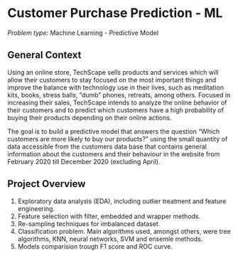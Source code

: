 # Customer Purchase Prediction - ML

*Problem type:* Machine Learning - Predictive Model 


## General Context 
Using an online store, TechScape sells products and services which will allow their customers to stay focused on the most important things and improve the balance with technology use in their lives, such as meditation kits, books, stress balls, ”dumb” phones, retreats, among others. Focused in increasing their sales, TechScape intends to analyze the online behavior of their customers and to predict which customers have a high probability of buying their products depending on their online actions.

The goal is to build a predictive model that answers the question “Which customers are more likely to buy our products?” using the small quantity of data accessible from the customers data base that contains general information about the customers and their behaviour in the website from February 2020 till December 2020 (excluding April).


## Project Overview
1. Exploratory data analysis (EDA), including outlier treatment and feature engineering.
2. Feature selection with filter, embedded and wrapper methods.
3. Re-sampling techniques for imbalanced dataset.
4. Classification problem. Main algorithms used, amongst others, were tree algorithms, KNN, neural networks, SVM and ensemle methods. 
5. Models comparision trough F1 score and ROC curve. 
